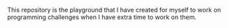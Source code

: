 This repository is the playground that I have created for myself to work on programming challenges when I have extra time to work on them.
